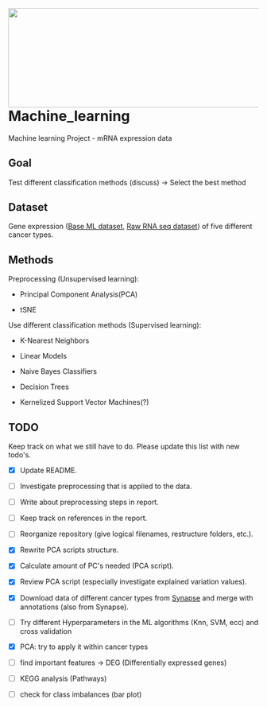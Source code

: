<img align="right" width="516" height="200" src="https://blog.omictools.com/wp-content/uploads/2017/11/Banner-RNAseq-QC-omictools.png">

# Machine_learning
Machine learning Project - mRNA expression data

## Goal
Test different classification methods (discuss) &rarr; Select the best method 

## Dataset
Gene expression ([Base ML dataset](https://archive.ics.uci.edu/ml/datasets/gene+expression+cancer+RNA-Seq#), [Raw RNA seq dataset](https://www.synapse.org/#!Synapse:syn4301332)) of five different cancer types.

## Methods
 
Preprocessing (Unsupervised learning):

- Principal Component Analysis(PCA)

- tSNE

Use different classification methods (Supervised learning):

- K-Nearest Neighbors

- Linear Models

- Naive Bayes Classifiers

- Decision Trees

- Kernelized Support Vector Machines(?)

## TODO
Keep track on what we still have to do. Please update this list with new todo's. 

- [x] Update README.
- [ ] Investigate preprocessing that is applied to the data.
- [ ] Write about preprocessing steps in report.
- [ ] Keep track on references in the report.
- [ ] Reorganize repository (give logical filenames, restructure folders, etc.).
- [x] Rewrite PCA scripts structure.
- [x] Calculate amount of PC's needed (PCA script).
- [x] Review PCA script (especially investigate explained variation values).
- [X] Download data of different cancer types from [Synapse](https://www.synapse.org/#!Synapse:syn4301332) and merge with annotations (also from Synapse).
- [ ] Try different Hyperparameters in the ML algorithms (Knn, SVM, ecc) and cross validation
- [x] PCA: try to apply it within cancer types
- [ ] find important features &rarr; DEG (Differentially expressed genes)
- [ ] KEGG analysis (Pathways) 
- [ ] check for class imbalances (bar plot)

